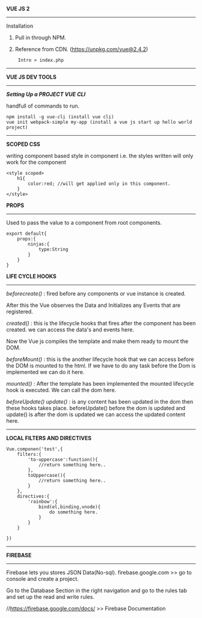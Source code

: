 **VUE JS 2**

------------------------------------------------------------

Installation

1. Pull in through NPM.
2. Reference from CDN. (https://unpkg.com/vue@2.4.2)

        Intro > index.php

---------------------------------------------------------------

**VUE JS DEV TOOLS**

--------------------------------------------------------

**_Setting Up a PROJECT VUE CLI_**

handfull of commands to run.

    npm install -g vue-cli (install vue cli)
    vue init webpack-simple my-app (install a vue js start up hello world project)
    
***

**SCOPED CSS**

writing component based style in component i.e. the styles written will only
work for the component

    <style scoped>
        h1{
            color:red; //will get applied only in this component.
        }
    </style>   


**PROPS**
***
Used to pass the value to a component from root components.

    export default{
        props:{
            ninjas:{
                type:String
            }
        }
    }
    
**LIFE CYCLE HOOKS** 
***
_beforecreate()_ : fired before any components or vue instance is created.

After this the Vue observes the Data and Initializes any Events that are registered.
 
_created()_ : this is the lifecycle hooks that fires after the component has been created.
we can access the data's and events here.


Now the Vue js compiles the template and make them ready to mount the DOM. 

_beforeMount()_ : this is the another lifecycle hook that we can access before the DOM is mounted to the html. 
If we have to do any task before the Dom is implemented we can do it here.

_mounted()_ : After the template has been implemented the mounted lifecycle hook is executed. We
can call the dom here.

_beforeUpdate() update()_ : is any content has been updated in the dom then these hooks takes place.
beforeUpdate() before the dom is updated and update() is after the dom is updated we can access the updated content here.


***
**LOCAL FILTERS AND DIRECTIVES**
    
    Vue.componen('test',{
        filters:{
            'to-uppercase':function(){
                //return something here..
            },
            toUppercase(){
                //return something here..
            }
        },
        directives:{
            'rainbow':{
                bind(el,binding,vnode){
                    do something here.
                }
            }
        }
        
    })

***

**FIREBASE**
***
Firebase lets you stores JSON Data(No-sql). firebase.google.com >> go to
console and create a project.

Go to the Database Section in the right navigation and go to the rules tab and set up the read and write rules.

//https://firebase.google.com/docs/ >> Firebase Documentation
